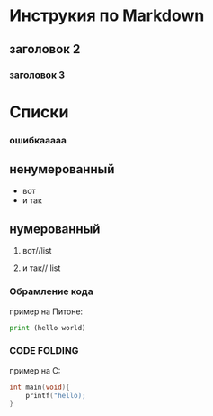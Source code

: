 # Инструкия по Markdown 

## заголовок 2

### заголовок 3


# Списки

### ошибкааааа
## ненумерованный
* вот
* и так
## нумерованный

1. вот//list

2. и так// list

### Обрамление кода

пример на Питоне:

```python
print (hello world)
```

### CODE FOLDING

пример на С:
```C
int main(void){
    printf("hello);
}
```
